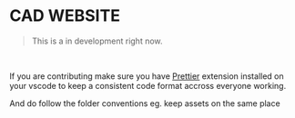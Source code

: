 # CAD WEBSITE

> This is a in development right now.

<br>

If you are contributing make sure you have [Prettier](https://marketplace.visualstudio.com/items?itemName=esbenp.prettier-vscode) extension installed on your vscode to keep a consistent code format accross everyone working.

And do follow the folder conventions eg. keep assets on the same place
